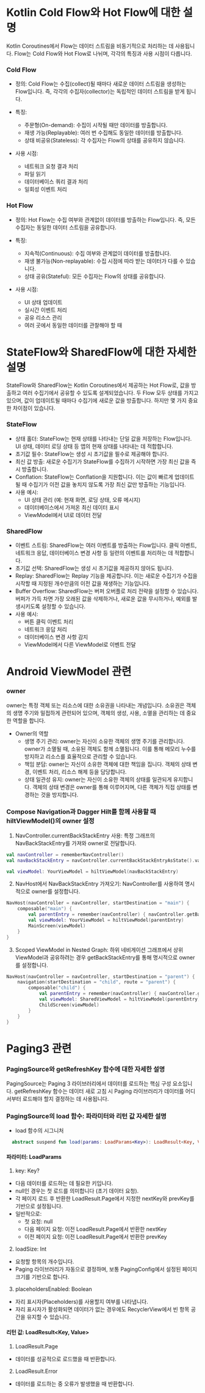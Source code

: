 # Kotlin Cold Flow와 Hot Flow에 대한 설명
Kotlin Coroutines에서 Flow는 데이터 스트림을 비동기적으로 처리하는 데 사용됩니다. Flow는 Cold Flow와 Hot Flow로 나뉘며, 각각의 특징과 사용 시점이 다릅니다.
### Cold Flow
* 정의: Cold Flow는 수집(collect)될 때마다 새로운 데이터 스트림을 생성하는 Flow입니다. 즉, 각각의 수집자(collector)는 독립적인 데이터 스트림을 받게 됩니다.
* 특징:
  * 주문형(On-demand): 수집이 시작될 때만 데이터를 방출합니다.
  * 재생 가능(Replayable): 여러 번 수집해도 동일한 데이터를 방출합니다.
  * 상태 비공유(Stateless): 각 수집자는 Flow의 상태를 공유하지 않습니다.

* 사용 시점:
  * 네트워크 요청 결과 처리
  * 파일 읽기
  * 데이터베이스 쿼리 결과 처리
  * 일회성 이벤트 처리
   
### Hot Flow
* 정의: Hot Flow는 수집 여부와 관계없이 데이터를 방출하는 Flow입니다. 즉, 모든 수집자는 동일한 데이터 스트림을 공유합니다.
* 특징:
  * 지속적(Continuous): 수집 여부와 관계없이 데이터를 방출합니다.
  * 재생 불가능(Non-replayable):  수집 시점에 따라 받는 데이터가 다를 수 있습니다.
  * 상태 공유(Stateful): 모든 수집자는 Flow의 상태를 공유합니다.

* 사용 시점:
  * UI 상태 업데이트
  * 실시간 이벤트 처리
  * 공유 리소스 관리
  * 여러 곳에서 동일한 데이터를 관찰해야 할 때

# StateFlow와 SharedFlow에 대한 자세한 설명
StateFlow와 SharedFlow는 Kotlin Coroutines에서 제공하는 Hot Flow로, 값을 방출하고 여러 수집기에서 공유할 수 있도록 설계되었습니다. 두 Flow 모두 상태를 가지고 있으며, 값이 업데이트될 때마다 수집기에 새로운 값을 방출합니다. 하지만 몇 가지 중요한 차이점이 있습니다.
### StateFlow
* 상태 홀더: StateFlow는 현재 상태를 나타내는 단일 값을 저장하는 Flow입니다. UI 상태, 데이터 로딩 상태 등 앱의 현재 상태를 나타내는 데 적합합니다.
* 초기값 필수: StateFlow는 생성 시 초기값을 필수로 제공해야 합니다.
* 최신 값 방출: 새로운 수집기가 StateFlow를 수집하기 시작하면 가장 최신 값을 즉시 방출합니다.
* Conflation: StateFlow는 Conflation을 지원합니다. 이는 값이 빠르게 업데이트될 때 수집기가 이전 값을 놓치지 않도록 가장 최신 값만 방출하는 기능입니다.
* 사용 예시:
  * UI 상태 관리 (예: 현재 화면, 로딩 상태, 오류 메시지)
  * 데이터베이스에서 가져온 최신 데이터 표시
  * ViewModel에서 UI로 데이터 전달

### SharedFlow
* 이벤트 스트림: SharedFlow는 여러 이벤트를 방출하는 Flow입니다. 클릭 이벤트, 네트워크 응답, 데이터베이스 변경 사항 등 일련의 이벤트를 처리하는 데 적합합니다.
* 초기값 선택: SharedFlow는 생성 시 초기값을 제공하지 않아도 됩니다.
* Replay: SharedFlow는 Replay 기능을 제공합니다. 이는 새로운 수집기가 수집을 시작할 때 지정된 개수만큼의 이전 값을 재생하는 기능입니다.
* Buffer Overflow: SharedFlow는 버퍼 오버플로 처리 전략을 설정할 수 있습니다. 버퍼가 가득 차면 가장 오래된 값을 삭제하거나, 새로운 값을 무시하거나, 예외를 발생시키도록 설정할 수 있습니다.
* 사용 예시:
  * 버튼 클릭 이벤트 처리
  * 네트워크 응답 처리
  * 데이터베이스 변경 사항 감지
  * ViewModel에서 다른 ViewModel로 이벤트 전달

# Android ViewModel 관련
### owner
owner는 특정 객체 또는 리소스에 대한 소유권을 나타내는 개념입니다. 소유권은 객체의 생명 주기와 밀접하게 관련되어 있으며, 객체의 생성, 사용, 소멸을 관리하는 데 중요한 역할을 합니다.
* Owner의 역할
  * 생명 주기 관리: owner는 자신이 소유한 객체의 생명 주기를 관리합니다. owner가 소멸될 때, 소유된 객체도 함께 소멸됩니다. 이를 통해 메모리 누수를 방지하고 리소스를 효율적으로 관리할 수 있습니다.
  * 책임 분담: owner는 자신이 소유한 객체에 대한 책임을 집니다. 객체의 상태 변경, 이벤트 처리, 리소스 해제 등을 담당합니다.
  * 상태 일관성 유지: owner는 자신이 소유한 객체의 상태를 일관되게 유지합니다. 객체의 상태 변경은 owner를 통해 이루어지며, 다른 객체가 직접 상태를 변경하는 것을 방지합니다.

### Compose Navigation과 Dagger Hilt를 함께 사용할 때 hiltViewModel()의 owner 설정
1. NavController.currentBackStackEntry 사용: 특정 그래프의 NavBackStackEntry를 가져와 owner로 전달합니다.
```kotlin
val navController = rememberNavController()
val navBackStackEntry = navController.currentBackStackEntryAsState().value

val viewModel: YourViewModel = hiltViewModel(navBackStackEntry)
```
2. NavHost에서 NavBackStackEntry 가져오기: NavController를 사용하여 명시적으로 owner를 설정합니다.
```kotlin
NavHost(navController = navController, startDestination = "main") {
    composable("main") {
        val parentEntry = remember(navController) { navController.getBackStackEntry("main") }
        val viewModel: YourViewModel = hiltViewModel(parentEntry)
        MainScreen(viewModel)
    }
}
```
3. Scoped ViewModel in Nested Graph: 하위 네비게이션 그래프에서 상위 ViewModel과 공유하려는 경우 getBackStackEntry를 통해 명시적으로 owner를 설정합니다.
```kotlin
NavHost(navController = navController, startDestination = "parent") {
    navigation(startDestination = "child", route = "parent") {
        composable("child") {
            val parentEntry = remember(navController) { navController.getBackStackEntry("parent") }
            val viewModel: SharedViewModel = hiltViewModel(parentEntry)
            ChildScreen(viewModel)
        }
    }
}
```
# Paging3 관련
### PagingSource와 getRefreshKey 함수에 대한 자세한 설명
PagingSource는 Paging 3 라이브러리에서 데이터를 로드하는 핵심 구성 요소입니다. getRefreshKey 함수는 데이터 새로 고침 시 Paging 라이브러리가 데이터를 어디서부터 로드해야 할지 결정하는 데 사용됩니다.

### PagingSource의 load 함수: 파라미터와 리턴 값 자세한 설명
* load 함수의 시그니처
```kotlin
  abstract suspend fun load(params: LoadParams<Key>): LoadResult<Key, Value>
```

#### 파라미터: LoadParams<Key>
1. key: Key?
* 다음 데이터를 로드하는 데 필요한 키입니다.
* null인 경우는 첫 로드를 의미합니다 (초기 데이터 요청).
* 각 페이지 로드 후 반환한 LoadResult.Page에서 지정한 nextKey와 prevKey를 기반으로 설정됩니다.
* 일반적으로:
   * 첫 요청: null
   * 다음 페이지 요청: 이전 LoadResult.Page에서 반환한 nextKey
   * 이전 페이지 요청: 이전 LoadResult.Page에서 반환한 prevKey

2. loadSize: Int
* 요청할 항목의 개수입니다.
* Paging 라이브러리가 자동으로 결정하며, 보통 PagingConfig에서 설정된 페이지 크기를 기반으로 합니다.

3. placeholdersEnabled: Boolean
* 자리 표시자(Placeholders)를 사용할지 여부를 나타냅니다.
* 자리 표시자가 활성화되면 데이터가 없는 경우에도 RecyclerView에서 빈 항목 공간을 유지할 수 있습니다.

#### 리턴 값: LoadResult<Key, Value>
1. LoadResult.Page
* 데이터를 성공적으로 로드했을 때 반환합니다.

2. LoadResult.Error
* 데이터를 로드하는 중 오류가 발생했을 때 반환합니다.
